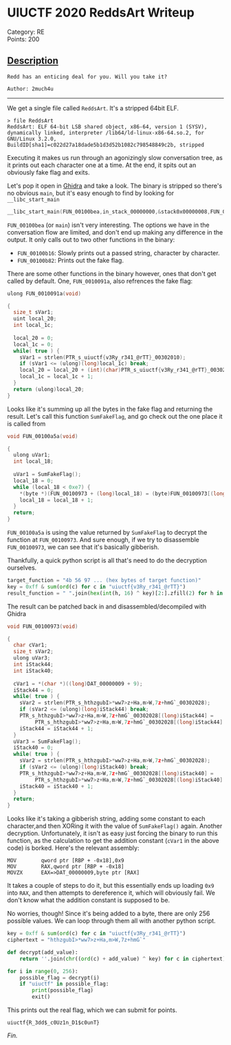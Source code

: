 # UIUCTF 2020 ReddsArt Writeup

Category: RE  
Points: 200

## [Description](https://ctftime.org/task/12408)
```
Redd has an enticing deal for you. Will you take it?

Author: 2much4u
```
---

We get a single file called `ReddsArt`. It's a stripped 64bit ELF.
```
> file ReddsArt
ReddsArt: ELF 64-bit LSB shared object, x86-64, version 1 (SYSV), dynamically linked, interpreter /lib64/ld-linux-x86-64.so.2, for GNU/Linux 3.2.0, BuildID[sha1]=c022d27a18dade5b1d3d52b1082c798548849c2b, stripped
```
Executing it makes us run through an agonizingly slow conversation tree, as it prints out each character one at a time. At the end, it spits out an obviously fake flag and exits.

Let's pop it open in [Ghidra](https://ghidra-sre.org/) and take a look. The binary is stripped so there's no obvious `main`, but it's easy enough to find by looking for `__libc_start_main`
```c
__libc_start_main(FUN_00100bea,in_stack_00000000,&stack0x00000008,FUN_00100ee0,FUN_00100f50,param_3,auStack8);
```
`FUN_00100bea` (or `main`) isn't very interesting. The options we have in the conversation flow are limited, and don't end up making any difference in the output. It only calls out to two other functions in the binary: 
- `FUN_00100b16`: Slowly prints out a passed string, character by character.
- `FUN_00100b82`: Prints out the fake flag.

There are some other functions in the binary however, ones that don't get called by default. One, `FUN_0010091a`, also refrences the fake flag:

```c
ulong FUN_0010091a(void)

{
  size_t sVar1;
  uint local_20;
  int local_1c;
  
  local_20 = 0;
  local_1c = 0;
  while( true ) {
    sVar1 = strlen(PTR_s_uiuctf{v3Ry_r341_@rTT}_00302010);
    if (sVar1 <= (ulong)(long)local_1c) break;
    local_20 = local_20 + (int)(char)PTR_s_uiuctf{v3Ry_r341_@rTT}_00302010[(long)local_1c];
    local_1c = local_1c + 1;
  }
  return (ulong)local_20;
}
```

Looks like it's summing up all the bytes in the fake flag and returning the result. Let's call this function `SumFakeFlag`, and go check out the one place it is called from
```c
void FUN_00100a5a(void)

{
  ulong uVar1;
  int local_18;
  
  uVar1 = SumFakeFlag();
  local_18 = 0;
  while (local_18 < 0xe7) {
    *(byte *)(FUN_00100973 + (long)local_18) = (byte)FUN_00100973[(long)local_18] ^ (byte)uVar1;
    local_18 = local_18 + 1;
  }
  return;
}
```
`FUN_00100a5a` is using the value returned by `SumFakeFlag` to decrypt the function at `FUN_00100973`. And sure enough, if we try to disassemble `FUN_00100973`, we can see that it's basically gibberish.

Thankfully, a quick python script is all that's need to do the decryption ourselves.
```python
target_function = "4b 56 97 ... (hex bytes of target function)"
key = 0xff & sum(ord(c) for c in "uiuctf{v3Ry_r341_@rTT}")
result_function = " ".join(hex(int(h, 16) ^ key)[2:].zfill(2) for h in target_function.split())
```
The result can be patched back in and disassembled/decompiled with Ghidra
```c
void FUN_00100973(void)

{
  char cVar1;
  size_t sVar2;
  ulong uVar3;
  int iStack44;
  int iStack40;
  
  cVar1 = *(char *)((long)DAT_00000009 + 9);
  iStack44 = 0;
  while( true ) {
    sVar2 = strlen(PTR_s_hthzgubI>*ww7>z+Ha,m>W,7z+hmG`_00302028);
    if (sVar2 <= (ulong)(long)iStack44) break;
    PTR_s_hthzgubI>*ww7>z+Ha,m>W,7z+hmG`_00302028[(long)iStack44] =
         PTR_s_hthzgubI>*ww7>z+Ha,m>W,7z+hmG`_00302028[(long)iStack44] + cVar1;
    iStack44 = iStack44 + 1;
  }
  uVar3 = SumFakeFlag();
  iStack40 = 0;
  while( true ) {
    sVar2 = strlen(PTR_s_hthzgubI>*ww7>z+Ha,m>W,7z+hmG`_00302028);
    if (sVar2 <= (ulong)(long)iStack40) break;
    PTR_s_hthzgubI>*ww7>z+Ha,m>W,7z+hmG`_00302028[(long)iStack40] =
         PTR_s_hthzgubI>*ww7>z+Ha,m>W,7z+hmG`_00302028[(long)iStack40] ^ (byte)uVar3;
    iStack40 = iStack40 + 1;
  }
  return;
}
```
Looks like it's taking a gibberish string, adding some constant to each character,and then XORing it with the value of `SumFakeFlag()` again. Another decryption. Unfortunately, it isn't as easy just forcing the binary to run this function, as the calculation to get the addition constant (`cVar1` in the above code) is borked. Here's the relevant assembly:
```
MOV        qword ptr [RBP + -0x18],0x9
MOV        RAX,qword ptr [RBP + -0x18]
MOVZX      EAX=>DAT_00000009,byte ptr [RAX]
```
It takes a couple of steps to do it, but this essentially ends up loading `0x9` into `RAX`, and then attempts to dereference it, which will obviously fail. We don't know what the addition constant is supposed to be.

No worries, though! Since it's being added to a byte, there are only 256 possible values. We can loop through them all with another python script.
```python
key = 0xff & sum(ord(c) for c in "uiuctf{v3Ry_r341_@rTT}")
ciphertext = "hthzgubI>*ww7>z+Ha,m>W,7z+hmG`"

def decrypt(add_value):
    return ''.join(chr((ord(c) + add_value) ^ key) for c in ciphertext)

for i in range(0, 256):
    possible_flag = decrypt(i)
    if "uiuctf" in possible_flag:
        print(possible_flag)
        exit()
```
This prints out the real flag, which we can submit for points.
```
uiuctf{R_3dd$_c0Uz1n_D1$c0unT}
``` 
_Fin._